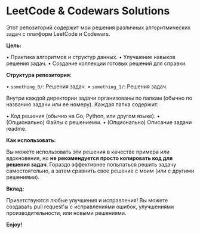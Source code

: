 # LeetCode & Codewars Solutions

Этот репозиторий содержит мои решения различных алгоритмических задач с платформ LeetCode и Codewars.

**Цель:**

•   Практика алгоритмов и структур данных.
•   Улучшение навыков решения задач.
•   Создание коллекции готовых решений для справки.

**Структура репозитория:**

•   `something_0/`: Решения задач.
•   `something_1/`: Решения задач.

Внутри каждой директории задачи организованы по папкам (обычно по названию задачи или ее номеру). Каждая папка содержит:

•   Код решения (обычно на Go, Python, или другом языке).
•   (Опционально) Файлы с решениемм.
•   (Опционально) Описание задачи readme.

**Как использовать:**

Вы можете использовать эти решения в качестве примера или вдохновения, но **не рекомендуется просто копировать код для решения задач**. Гораздо эффективнее попытаться решить задачу самостоятельно, а затем сравнить свое решение с моим (или с другими решениями).

**Вклад:**

Приветствуются любые улучшения и исправления! Вы можете создавать pull request'ы с исправлениями ошибок, улучшениями производительности, или новыми решениями.

**Enjoy!**